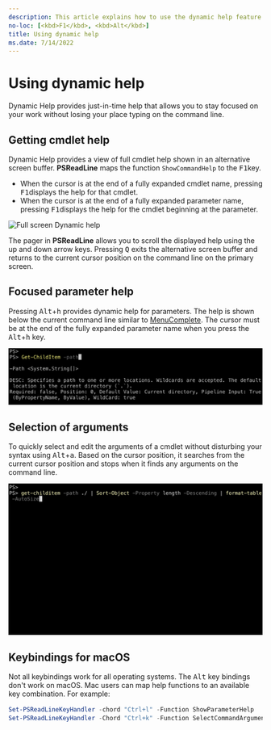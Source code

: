 ```yaml
---
description: This article explains how to use the dynamic help feature of PSReadLine.
no-loc: [<kbd>F1</kbd>, <kbd>Alt</kbd>]
title: Using dynamic help
ms.date: 7/14/2022
---
```

# Using dynamic help

Dynamic Help provides just-in-time help that allows you to stay focused on your work without losing
your place typing on the command line.

## Getting cmdlet help

Dynamic Help provides a view of full cmdlet help shown in an alternative screen buffer.
**PSReadLine** maps the function `ShowCommandHelp` to the <kbd>F1</kbd>key.

- When the cursor is at the end of a fully expanded cmdlet name, pressing <kbd>F1</kbd>displays the
  help for that cmdlet.
- When the cursor is at the end of a fully expanded parameter name, pressing <kbd>F1</kbd>displays
  the help for the cmdlet beginning at the parameter.

![Full screen Dynamic help](./media/dynamic-help/dynamic-help.gif)

The pager in **PSReadLine** allows you to scroll the displayed help using the up and down arrow
keys. Pressing <kbd>Q</kbd> exits the alternative screen buffer and returns to the current cursor
position on the command line on the primary screen.

## Focused parameter help

Pressing <kbd>Alt</kbd>+<kbd>h</kbd> provides dynamic help for parameters. The help is shown below
the current command line similar to [MenuComplete][MenuComplete]. The cursor must be at the end of
the fully expanded parameter name when you press the <kbd>Alt</kbd>+<kbd>h</kbd> key.

![Focused help for a parameter using Alt-h](./media/dynamic-help/dynamic-help-alt-h.png)

## Selection of arguments

To quickly select and edit the arguments of a cmdlet without disturbing your syntax using
<kbd>Alt</kbd>+<kbd>a</kbd>. Based on the cursor position, it searches from the current cursor
position and stops when it finds any arguments on the command line.

![Argument selection using Alt-A](./media/dynamic-help/dynamic-help-alt-a.gif)

## Keybindings for macOS

Not all keybindings work for all operating systems. The <kbd>Alt</kbd> key bindings don't work on
macOS. Mac users can map help functions to an available key combination. For example:

```powershell
Set-PSReadLineKeyHandler -chord "Ctrl+l" -Function ShowParameterHelp
Set-PSReadLineKeyHandler -Chord "Ctrl+k" -Function SelectCommandArgument
```

<!-- link references -->
[MenuComplete]: tab-completion.md#command-and-parameter-name-completion
